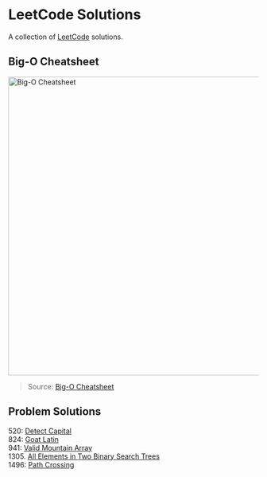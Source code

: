 # LeetCode Solutions
A collection of [LeetCode](https://leetcode.com/problemset/all/) solutions.

## Big-O Cheatsheet
<img src="https://www.bigocheatsheet.com/img/big-o-cheat-sheet-poster.png" alt="Big-O Cheatsheet" width="1000" height="600">

> Source: [Big-O Cheatsheet](https://www.bigocheatsheet.com/)

## Problem Solutions
520: [Detect Capital](https://github.com/EthanC2/leetcode/blob/main/C%23/0520.%20Detect%20Capital.cs) <br />
824: [Goat Latin](https://github.com/EthanC2/leetcode/blob/main/C%23/0824.%20Goat%20Latin.cs) <br />
941: [Valid Mountain Array](https://github.com/EthanC2/leetcode/blob/main/C%23/0941.%20Valid%20Mountain%20Array.cs) <br />
1305. [All Elements in Two Binary Search Trees](https://github.com/EthanC2/leetcode/blob/main/C%23/1305.%20All%20Elements%20in%20Two.cs%20Binary%20Search%20Trees) <br />
1496: [Path Crossing](https://github.com/EthanC2/leetcode/blob/main/C%23/1496.%20Path%20Crossing.cs) <br />
